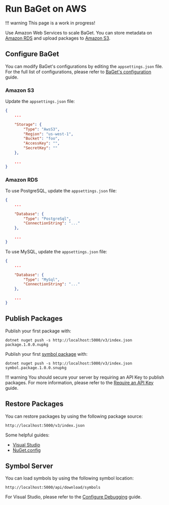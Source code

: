 # Run BaGet on AWS

!!! warning
    This page is a work in progress!

Use Amazon Web Services to scale BaGet. You can store metadata on [Amazon RDS](https://aws.amazon.com/rds/postgresql/) and upload packages to [Amazon S3](https://aws.amazon.com/s3/).

## Configure BaGet

You can modify BaGet's configurations by editing the `appsettings.json` file. For the full list of configurations, please refer to [BaGet's configuration](../configuration.md) guide.

### Amazon S3

Update the `appsettings.json` file:

```json
{
    ...

    "Storage": {
        "Type": "AwsS3",
        "Region": "us-west-1",
        "Bucket": "foo",
        "AccessKey": "",
        "SecretKey": ""
    },

    ...
}
```

### Amazon RDS

To use PostgreSQL, update the `appsettings.json` file:

```json
{
    ...

    "Database": {
        "Type": "PostgreSql",
        "ConnectionString": "..."
    },

    ...
}
```

To use MySQL, update the `appsettings.json` file:

```json
{
    ...

    "Database": {
        "Type": "MySql",
        "ConnectionString": "..."
    },

    ...
}
```

## Publish Packages

Publish your first package with:

```
dotnet nuget push -s http://localhost:5000/v3/index.json package.1.0.0.nupkg
```

Publish your first [symbol package](https://docs.microsoft.com/en-us/nuget/create-packages/symbol-packages-snupkg) with:

```
dotnet nuget push -s http://localhost:5000/v3/index.json symbol.package.1.0.0.snupkg
```

!!! warning
    You should secure your server by requiring an API Key to publish packages. For more information, please refer to the [Require an API Key](../configuration.md#require-an-api-key) guide.

## Restore Packages

You can restore packages by using the following package source:

`http://localhost:5000/v3/index.json`

Some helpful guides:

* [Visual Studio](https://docs.microsoft.com/en-us/nuget/consume-packages/install-use-packages-visual-studio#package-sources)
* [NuGet.config](https://docs.microsoft.com/en-us/nuget/reference/nuget-config-file#package-source-sections)

## Symbol Server

You can load symbols by using the following symbol location:

`http://localhost:5000/api/download/symbols`

For Visual Studio, please refer to the [Configure Debugging](https://docs.microsoft.com/en-us/visualstudio/debugger/specify-symbol-dot-pdb-and-source-files-in-the-visual-studio-debugger?view=vs-2017#configure-symbol-locations-and-loading-options) guide.

